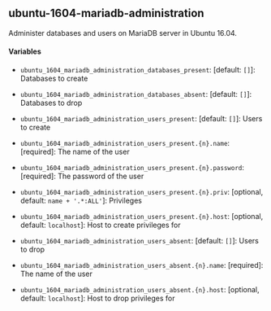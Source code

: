 ## ubuntu-1604-mariadb-administration

Administer databases and users on MariaDB server in Ubuntu 16.04.

#### Variables

* `ubuntu_1604_mariadb_administration_databases_present`: [default: `[]`]: Databases to create

* `ubuntu_1604_mariadb_administration_databases_absent`: [default: `[]`]: Databases to drop

* `ubuntu_1604_mariadb_administration_users_present`: [default: `[]`]: Users to create
* `ubuntu_1604_mariadb_administration_users_present.{n}.name`: [required]: The name of the user
* `ubuntu_1604_mariadb_administration_users_present.{n}.password`: [required]: The password of the user
* `ubuntu_1604_mariadb_administration_users_present.{n}.priv`: [optional, default: `name + '.*:ALL'`]: Privileges
* `ubuntu_1604_mariadb_administration_users_present.{n}.host`: [optional, default: `localhost`]: Host to create privileges for

* `ubuntu_1604_mariadb_administration_users_absent`: [default: `[]`]: Users to drop
* `ubuntu_1604_mariadb_administration_users_absent.{n}.name`: [required]: The name of the user
* `ubuntu_1604_mariadb_administration_users_absent.{n}.host`: [optional, default: `localhost`]: Host to drop privileges for
